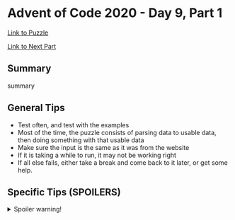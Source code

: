 # Advent of Code 2020 - Day 9, Part 1

[Link to Puzzle](https://adventofcode.com/2020/day/9)

[Link to Next Part](https://github.com/CodingAP/unofficial-aoc-syllabus/blob/main/years/2020/day9/part2.md)

## Summary
summary

## General Tips
- Test often, and test with the examples
- Most of the time, the puzzle consists of parsing data to usable data, then doing something with that usable data
- Make sure the input is the same as it was from the website
- If it is taking a while to run, it may not be working right
- If all else fails, either take a break and come back to it later, or get some help.

## Specific Tips (SPOILERS)
<details> <summary>Spoiler warning!</summary>

specific tips

</details>